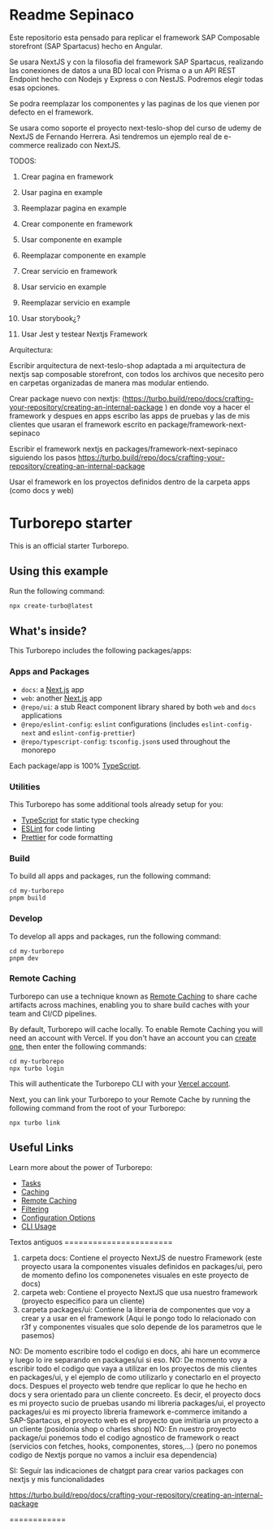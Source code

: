 # Readme Sepinaco

Este repositorio esta pensado para replicar el framework SAP Composable storefront (SAP Spartacus) hecho en Angular.

Se usara NextJS y con la filosofia del framework SAP Spartacus, realizando las conexiones de datos a una BD local con Prisma o a un API REST Endpoint hecho con Nodejs y Express o con NestJS. Podremos elegir todas esas opciones.

Se podra reemplazar los componentes y las paginas de los que vienen por defecto en el framework.

Se usara como soporte el proyecto next-teslo-shop del curso de udemy de NextJS de Fernando Herrera. Asi tendremos un ejemplo real de e-commerce realizado con NextJS.

TODOS:

1) Crear pagina en framework
2) Usar pagina en example
3) Reemplazar pagina en example

1) Crear componente en framework
2) Usar componente en example
3) Reemplazar componente en example

1) Crear servicio en framework
2) Usar servicio en example
3) Reemplazar servicio en example

1) Usar storybook¿?

1) Usar Jest y testear Nextjs Framework

Arquitectura:

Escribir arquitectura de next-teslo-shop adaptada a mi arquitectura de nextjs sap composable storefront, con todos los archivos que necesito pero en carpetas organizadas de manera mas modular entiendo.

Crear package nuevo con nextjs: (https://turbo.build/repo/docs/crafting-your-repository/creating-an-internal-package
)
en donde voy a hacer el framework y despues en apps escribo las apps de pruebas y las de mis clientes que usaran el framework escrito en package/framework-next-sepinaco

Escribir el framework nextjs en packages/framework-next-sepinaco siguiendo los pasos https://turbo.build/repo/docs/crafting-your-repository/creating-an-internal-package

Usar el framework en los proyectos definidos dentro de la carpeta apps (como docs y web)

# Turborepo starter

This is an official starter Turborepo.

## Using this example

Run the following command:

```sh
npx create-turbo@latest
```

## What's inside?

This Turborepo includes the following packages/apps:

### Apps and Packages

- `docs`: a [Next.js](https://nextjs.org/) app
- `web`: another [Next.js](https://nextjs.org/) app
- `@repo/ui`: a stub React component library shared by both `web` and `docs` applications
- `@repo/eslint-config`: `eslint` configurations (includes `eslint-config-next` and `eslint-config-prettier`)
- `@repo/typescript-config`: `tsconfig.json`s used throughout the monorepo

Each package/app is 100% [TypeScript](https://www.typescriptlang.org/).

### Utilities

This Turborepo has some additional tools already setup for you:

- [TypeScript](https://www.typescriptlang.org/) for static type checking
- [ESLint](https://eslint.org/) for code linting
- [Prettier](https://prettier.io) for code formatting

### Build

To build all apps and packages, run the following command:

```
cd my-turborepo
pnpm build
```

### Develop

To develop all apps and packages, run the following command:

```
cd my-turborepo
pnpm dev
```

### Remote Caching

Turborepo can use a technique known as [Remote Caching](https://turbo.build/repo/docs/core-concepts/remote-caching) to share cache artifacts across machines, enabling you to share build caches with your team and CI/CD pipelines.

By default, Turborepo will cache locally. To enable Remote Caching you will need an account with Vercel. If you don't have an account you can [create one](https://vercel.com/signup), then enter the following commands:

```
cd my-turborepo
npx turbo login
```

This will authenticate the Turborepo CLI with your [Vercel account](https://vercel.com/docs/concepts/personal-accounts/overview).

Next, you can link your Turborepo to your Remote Cache by running the following command from the root of your Turborepo:

```
npx turbo link
```

## Useful Links

Learn more about the power of Turborepo:

- [Tasks](https://turbo.build/repo/docs/core-concepts/monorepos/running-tasks)
- [Caching](https://turbo.build/repo/docs/core-concepts/caching)
- [Remote Caching](https://turbo.build/repo/docs/core-concepts/remote-caching)
- [Filtering](https://turbo.build/repo/docs/core-concepts/monorepos/filtering)
- [Configuration Options](https://turbo.build/repo/docs/reference/configuration)
- [CLI Usage](https://turbo.build/repo/docs/reference/command-line-reference)




Textos antiguos =======================


1) carpeta docs: Contiene el proyecto NextJS de nuestro Framework (este proyecto usara la componentes visuales definidos en packages/ui, pero de momento defino los componenetes visuales en este proyecto de docs)
2) carpeta web: Contiene el proyecto NextJS que usa nuestro framework (proyecto especifico para un cliente)
3) carpeta packages/ui: Contiene la libreria de componentes que voy a crear y a usar en el framework (Aqui le pongo todo lo relacionado con r3f y componentes visuales que solo depende de los parametros que le pasemos)

NO: De momento escribire todo el codigo en docs, ahi hare un ecommerce y luego lo ire separando en packages/ui si eso.
NO: De momento voy a escribir todo el codigo que vaya a utilizar en los proyectos de mis clientes en packages/ui, y el ejemplo de como utilizarlo y conectarlo en el proyecto docs. Despues el proyecto web tendre que replicar lo que he hecho en docs y sera orientado para un cliente concreeto. Es decir, el proyecto docs es mi proyecto sucio de pruebas usando mi libreria packages/ui, el proyecto packages/ui es mi proyecto libreria framework e-commerce imitando a SAP-Spartacus, el proyecto web es el proyecto que imitiaria un proyecto a un cliente (posidonia shop o charles shop)
NO: En nuestro proyecto package/ui ponemos todo el codigo agnostico de framework o react (servicios con fetches, hooks, componentes, stores,...) (pero no ponemos codigo de Nextjs porque no vamos a incluir esa dependencia)

SI: Seguir las indicaciones de chatgpt para crear varios packages con nextjs y mis funcionalidades

https://turbo.build/repo/docs/crafting-your-repository/creating-an-internal-package

============